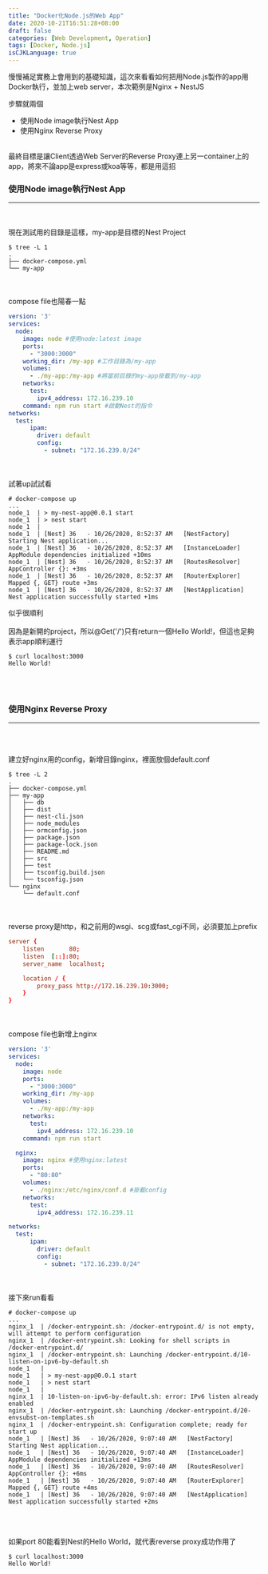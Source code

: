 ```yaml
---
title: "Docker化Node.js的Web App"
date: 2020-10-21T16:51:28+08:00
draft: false
categories: [Web Development, Operation]
tags: [Docker, Node.js]
isCJKLanguage: true
---
```

慢慢補足實務上會用到的基礎知識，這次來看看如何把用Node.js製作的app用Docker執行，並加上web server，本次範例是Nginx + NestJS

<!--more-->
步驟就兩個
  
* <a onclick="window.scrollTo({top: document.getElementById(1).offsetTop, behavior: 'smooth'})">使用Node image執行Nest App</a>
* <a onclick="window.scrollTo({top: document.getElementById(2).offsetTop, behavior: 'smooth'})">使用Nginx Reverse Proxy</a>
<br></br>

最終目標是讓Client透過Web Server的Reverse Proxy連上另一container上的app，將來不論app是express或koa等等，都是用這招

<h3 id=1>使用Node image執行Nest App</h3>

---
<br></br>
現在測試用的目錄是這樣，my-app是目標的Nest Project
```
$ tree -L 1
.
├── docker-compose.yml
└── my-app
```
<br></br>
compose file也陽春一點
```docker-compose.yml
version: '3'
services:
  node:
    image: node #使用node:latest image
    ports:
      - "3000:3000"
    working_dir: /my-app #工作目錄為/my-app
    volumes:
      - ./my-app:/my-app #將當前目錄的my-app掛載到/my-app
    networks:
      test:
        ipv4_address: 172.16.239.10
    command: npm run start #啟動Nest的指令
networks:
  test: 
      ipam:
        driver: default
        config:
          - subnet: "172.16.239.0/24"
```
<br></br>
試著up試試看
```
# docker-compose up
...
node_1  | > my-nest-app@0.0.1 start
node_1  | > nest start
node_1  | 
node_1  | [Nest] 36   - 10/26/2020, 8:52:37 AM   [NestFactory] Starting Nest application...
node_1  | [Nest] 36   - 10/26/2020, 8:52:37 AM   [InstanceLoader] AppModule dependencies initialized +10ms
node_1  | [Nest] 36   - 10/26/2020, 8:52:37 AM   [RoutesResolver] AppController {}: +3ms
node_1  | [Nest] 36   - 10/26/2020, 8:52:37 AM   [RouterExplorer] Mapped {, GET} route +3ms
node_1  | [Nest] 36   - 10/26/2020, 8:52:37 AM   [NestApplication] Nest application successfully started +1ms
```
似乎很順利
<br></br>
因為是新開的project，所以@Get('/')只有return一個Hello World!，但這也足夠表示app順利運行
```
$ curl localhost:3000
Hello World!
```
<br></br>


<h3 id=2>使用Nginx Reverse Proxy</h3>

---

<br></br>

建立好nginx用的config，新增目錄nginx，裡面放個default.conf
```
$ tree -L 2
.
├── docker-compose.yml
├── my-app
│   ├── db
│   ├── dist
│   ├── nest-cli.json
│   ├── node_modules
│   ├── ormconfig.json
│   ├── package.json
│   ├── package-lock.json
│   ├── README.md
│   ├── src
│   ├── test
│   ├── tsconfig.build.json
│   └── tsconfig.json
└── nginx
    └── default.conf
```
<br></br>
reverse proxy是http，和之前用的wsgi、scg或fast_cgi不同，必須要加上prefix
```:nginx/default.conf
server {
    listen       80;
    listen  [::]:80;
    server_name  localhost;

    location / {
        proxy_pass http://172.16.239.10:3000;
    }
}
```
<br></br>
compose file也新增上nginx
```:docker-compose.yml {hl_lines=["15-23"]}
version: '3'
services:
  node:
    image: node
    ports:
      - "3000:3000"
    working_dir: /my-app
    volumes:
      - ./my-app:/my-app
    networks:
      test:
        ipv4_address: 172.16.239.10
    command: npm run start

  nginx:
    image: nginx #使用nginx:latest
    ports:
      - "80:80"
    volumes:
      - ./nginx:/etc/nginx/conf.d #掛載config
    networks:
      test:
        ipv4_address: 172.16.239.11

networks:
  test: 
      ipam:
        driver: default
        config:
          - subnet: "172.16.239.0/24"
```
<br></br>
接下來run看看
```
# docker-compose up
...
nginx_1  | /docker-entrypoint.sh: /docker-entrypoint.d/ is not empty, will attempt to perform configuration
nginx_1  | /docker-entrypoint.sh: Looking for shell scripts in /docker-entrypoint.d/
nginx_1  | /docker-entrypoint.sh: Launching /docker-entrypoint.d/10-listen-on-ipv6-by-default.sh
node_1   | 
node_1   | > my-nest-app@0.0.1 start
node_1   | > nest start
node_1   | 
nginx_1  | 10-listen-on-ipv6-by-default.sh: error: IPv6 listen already enabled
nginx_1  | /docker-entrypoint.sh: Launching /docker-entrypoint.d/20-envsubst-on-templates.sh
nginx_1  | /docker-entrypoint.sh: Configuration complete; ready for start up
node_1   | [Nest] 36   - 10/26/2020, 9:07:40 AM   [NestFactory] Starting Nest application...
node_1   | [Nest] 36   - 10/26/2020, 9:07:40 AM   [InstanceLoader] AppModule dependencies initialized +13ms
node_1   | [Nest] 36   - 10/26/2020, 9:07:40 AM   [RoutesResolver] AppController {}: +6ms
node_1   | [Nest] 36   - 10/26/2020, 9:07:40 AM   [RouterExplorer] Mapped {, GET} route +4ms
node_1   | [Nest] 36   - 10/26/2020, 9:07:40 AM   [NestApplication] Nest application successfully started +2ms
```
<br></br>

如果port 80能看到Nest的Hello World，就代表reverse proxy成功作用了
```
$ curl localhost:3000
Hello World!
```